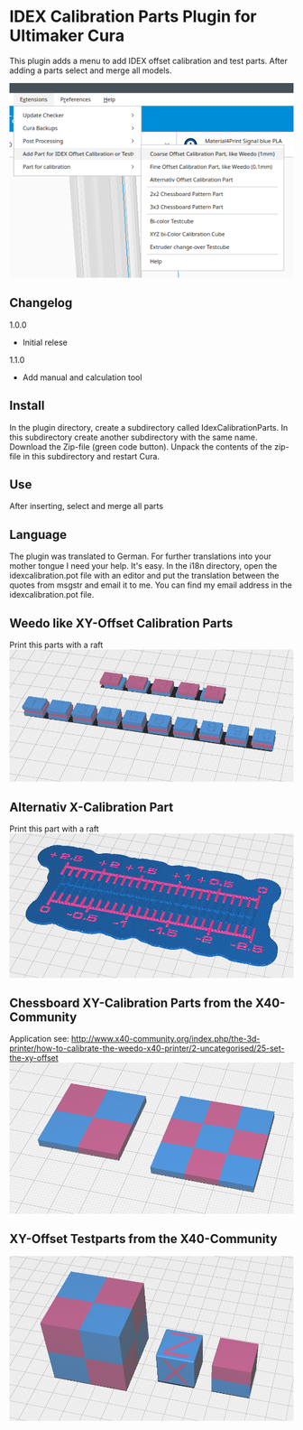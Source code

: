 # IDEX Calibration Parts Plugin for Ultimaker Cura

This plugin adds a menu to add IDEX offset calibration and test parts. After adding a parts select and merge all models.

![menu Extensions IDEX Calibration Parts](./images/menu.png)

## Changelog
1.0.0
- Initial relese

1.1.0
- Add manual and calculation tool

## Install
In the plugin directory, create a subdirectory called IdexCalibrationParts. In this subdirectory create another subdirectory with the same name. Download the Zip-file (green code button). Unpack the contents of the zip-file in this subdirectory and restart Cura.


## Use
After inserting, select and merge all parts


## Language
The plugin was translated to German. For further translations into your mother tongue I need your help. It's easy. In the i18n directory, open the idexcalibration.pot file with an editor and put the translation between the quotes from msgstr and email it to me. You can find my email address in the idexcalibration.pot file.


## Weedo like XY-Offset Calibration Parts
Print this parts with a raft
![Weedo calibration parts](./images/calibration_weedo_x40.png)


## Alternativ X-Calibration Part
Print this part with a raft
![Alternativ calibration part](./images/calibration_alternativ.png)



## Chessboard XY-Calibration Parts from the X40-Community
Application see: http://www.x40-community.org/index.php/the-3d-printer/how-to-calibrate-the-weedo-x40-printer/2-uncategorised/25-set-the-xy-offset
![Chessboard parts](./images/chessboard_pattern.png)




## XY-Offset Testparts from the X40-Community
![Test parts](./images/test_cubs.png)
